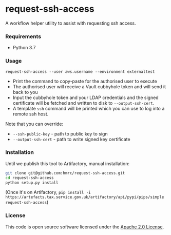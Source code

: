 
# request-ssh-access

A workflow helper utility to assist with requesting ssh access.


### Requirements
- Python 3.7

### Usage

```request-ssh-access --user aws.username --environment externaltest```

- Print the command to copy-paste for the authorised user to execute
- The authorised user will receive a Vault cubbyhole token and will send it back to you
- Input the cubbyhole token and your LDAP credentials and the signed certificate will be fetched and 
  written to disk to `--output-ssh-cert`.
- A template `ssh` command will be printed which you can use to log into a remote ssh host.

Note that you can override:
- `--ssh-public-key` - path to public key to sign
- `--output-ssh-cert` - path to write signed key certificate


### Installation
Until we publish this tool to Artifactory, manual installation:
```bash
git clone git@github.com:hmrc/request-ssh-access.git
cd request-ssh-access
python setup.py install 
```

(Once it's on Artifactory, `pip install -i https://artefacts.tax.service.gov.uk/artifactory/api/pypi/pips/simple request-ssh-access`)

### License

This code is open source software licensed under the [Apache 2.0 License]("http://www.apache.org/licenses/LICENSE-2.0.html").
